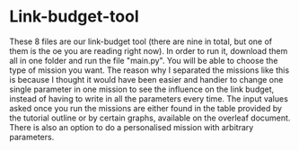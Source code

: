 # Link-budget-tool
These 8 files are our link-budget tool (there are nine in total, but one of them is the oe you are reading right now). In order to run it, download them all in one folder and run the file "main.py". You will be able to choose the type of mission you want. The reason why I separated the missions like this is because I thought it would have been easier and handier to change one single parameter in one mission to see the influence on the link budget, instead of having to write in all the parameters every time. The input values asked once you run the missions are either found in the table provided by the tutorial outline or by certain graphs, available on the overleaf document. There is also an option to do a personalised mission with arbitrary parameters. 
